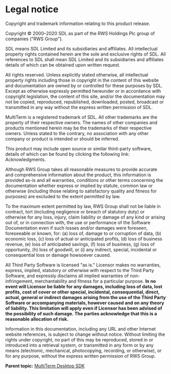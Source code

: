 
# Legal notice


Copyright and trademark information relating to this product release.

Copyright © 	2000–2020 SDL as part of the RWS Holdings Plc group of companies ("RWS Group").

SDL means SDL Limited and its subsidiaries and affiliates. All intellectual property rights contained herein are the sole and exclusive rights of SDL. All references to SDL shall mean SDL Limited and its subsidiaries and affiliates details of which can be obtained upon written request.

All rights reserved. Unless explicitly stated otherwise, all intellectual property rights including those in copyright in the content of this website and documentation are owned by or controlled for these purposes by SDL. Except as otherwise expressly permitted hereunder or in accordance with copyright legislation, the content of this site, and/or the documentation may not be copied, reproduced, republished, downloaded, posted, broadcast or transmitted in any way without the express written permission of SDL.

MultiTerm 			   is a registered trademark of SDL. All other trademarks are the property of their respective owners. The names of other companies and products mentioned herein may be the trademarks of their respective owners. Unless stated to the contrary, no association with any other company or product is intended or should be inferred.

This product may include open source or similar third-party software, details of which can be found by clicking the following link: 	Acknowledgments.

Although RWS Group takes all reasonable measures to provide accurate and comprehensive information about the product, this information is provided as-is and all warranties, conditions or other terms concerning the documentation whether express or implied by statute, common law or otherwise (including those relating to satisfactory quality and fitness for purposes) are excluded to the extent permitted by law.

To the maximum extent permitted by law, RWS Group shall not be liable in contract, tort (including negligence or breach of statutory duty) or otherwise for any loss, injury, claim liability or damage of any kind or arising out of, or in connection with, the use or performance of the Software Documentation even if such losses and/or damages were foreseen, foreseeable or known, for: (a) loss of, damage to or corruption of data, (b) economic loss, (c) loss of actual or anticipated profits, (d) loss of business revenue, (e) loss of anticipated savings, (f) loss of business, (g) loss of opportunity, (h) loss of goodwill, or (i) any indirect, special, incidental or consequential loss or damage howsoever caused.

All Third Party Software is licensed "as is." Licensor makes no warranties, express, implied, statutory or otherwise with respect to the Third Party Software, and expressly disclaims all implied warranties of non-infringement, merchantability and fitness for a particular purpose. 	**In no event will Licensor be liable for any damages, including loss of data, lost profits, cost of cover or other special, incidental, consequential, direct, actual, general or indirect damages arising from the use of the Third Party Software or accompanying materials, however caused and on any theory of liability. This limitation will apply even if Licensor has been advised of the possibility of such damage. The parties acknowledge that this is a reasonable allocation of risk.**

Information in this documentation, including any URL and other Internet website references, is subject to change without notice. Without limiting the rights under copyright, no part of this may be reproduced, stored in or introduced into a retrieval system, or transmitted in any form or by any means (electronic, mechanical, photocopying, recording, or otherwise), or for any purpose, without the express written permission of RWS Group.




**Parent topic:** [MultiTerm Desktop SDK](GUID-5A53FC62-7523-4C32-9ABA-59A0C16B409A.html "This Software Development Kit (SDK) contains an introduction to the MultiTerm Client API as well as a full programming reference. It contains various practical examples of how to implement functionality into third-party party applications and custom workflows.")


